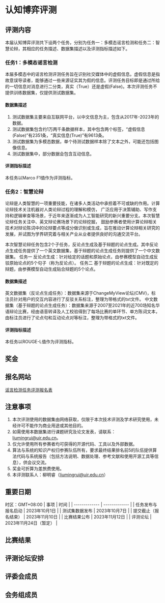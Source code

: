 # 认知博弈评测

## 评测内容
本届认知博弈评测共下设两个任务，分别为任务一：多模态谣言检测和任务二：智慧论辩，其相应的任务描述、数据集描述以及评测指标描述如下。

### 任务1：多模态谣言检测
本届多模态中的谣言检测评测任务旨在识别社交媒体中的虚假信息。虚假信息是指故意误导读者，能够通过一些来源证实其为假的信息。评测任务目标即是通过所给的一切信息对消息进行二分类，真实（True）还是虚假(False)。本次评测任务不提供训练数据集，仅提供测试数据集。

#### 数据集描述

1. 测试数据集主要来自互联网平台，以中文信息为主，包含从2017年-2023年的数据。 
2. 测试数据集包含约1万两千条数据样本，其中包含两个标签，“虚假信息(False)”有2351条，“真实信息(True)”有9613条。 
3. 测试数据集为多模态数据，单个待测试数据样本除了文本之外，可能还包括图像信息。  
4. 测试数据集中，部分数据会包含互动信息。

#### 评测指标描述
本任务以Marco F1值作为评测指标。

### 任务2：智慧论辩
论辩是人类智慧的一项重要技能，在诸多人类活动中承担着不可或缺的作用。计算论辩技术关注机器对人类论辩过程的理解和模仿， 广泛应用于决策辅助、写作支持和逻辑审查等场景，于近年来逐渐成为人工智能研究的新兴重要分支。本次智慧论辩任务关注中、英文辩论赛场景下的论辩挖掘， 鼓励参赛者使用计算论辩相关技术对辩论陈词中的论辩要点等成分做识别或生成，旨在推动计算论辩相关研究的发展，并试图为学界研究着与相关产业从业者提供良好的沟通交流平台。

本次智慧论辩任务包含2个子任务，反论点生成及基于辩题的论点生成。其中反论点生成任务提供了一个英文数据集，基于辩题的论点生成任务则提供了一个中文数据集。
任务一 反论点生成：针对给定的话题和原始论点，由参赛模型自动生成反驳原始论点的5个句子（称为反论点）。
任务二 基于辩题的论点生成：针对既定的辩题，由参赛模型自动生成贴合辩题的5个论点。
#### 数据集描述
英文数据集（反论点生成任务）：数据集来源于ChangeMyView论坛(CMV)，标注员针对用户的交互内容进行了反驳关系标注，整理为带格式的txt文件。
中文数据集（基于辩题的论点生成任务）：数据集来源于2007至2021年的近700场知名华语辩论比赛，经由语音转译及人工校验得到了每场比赛的单环节、单方陈词文本，由标注员进行了论点句和互动论点对等标注，整理为带格式的txt文件。

#### 评测指标描述
本任务以ROUGE-L值作为评测指标。

## 奖金

## 报名网站
[谣言检测任务评测报名表](https://docs.qq.com/form/page/DYVBhY09aV3dLakt4)
## 注意事项
1.	本次评测使用的数据集由网络获取，仅限于本次技术评测及学术研究使用，未经许可不能作为商业用途或其他目的。
2.	如需使用本数据集进行课题研究及论文发表，请联系：liumingrui@uir.edu.cn。
3.	仅允许使用所有参赛者均可获得的开源代码、工具以及外部数据。
4.	算法与系统的知识产权归参赛队伍所有，要求最终结果排名前5的队伍提供算法代码与系统报告（包括方法说明、数据处理、参考文献和使用开源工具等信息），供会议交流。
5.	奖金可折算为差旅费使用。
6.	本评测联系人：柳明睿（liumingrui@uir.edu.cn）

## 重要日期
时区：GMT+08:00
| 事项  | 时间 |
| ------------- | ------------- |
| 任务发布与报名启动  | 2023年10月1日  |
| 测试集数据发布  | 2023年10月7日  |
| 提交截止（报名结束）  | 2023年11月10日  |
| 比赛结果公布  | 2023年11月12日  |
| 评测论坛 | 2023年11月24日（暂定）  |

## 比赛结果

## 评测论坛安排

## 评委会成员

## 会务组成员

